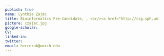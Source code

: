 ```yaml
---
publish: true
name: Cynthia Zajac
title: Bioinformatics Pre-Candidate, , <br/><a href="http://csg.sph.umich.edu/training/" target='_blank'>Genome Science Training Program Fellow</a>, <br/><a href="https://rackham.umich.edu/funding/funding-types/rackham-merit-fellowship-program/" target='_blank'>Rackham Merit Fellow</a>
picture: czajac.jpg
google-scholar: 
CV:
linked-in: 
twitter:
email: herrerab@umich.edu
---
```

